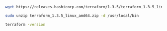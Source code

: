 






```bash
wget https://releases.hashicorp.com/terraform/1.3.5/terraform_1.3.5_linux_amd64.zip
```









```bash
sudo unzip terraform_1.3.5_linux_amd64.zip -d /usr/local/bin
```









```bash
terraform -version
```





